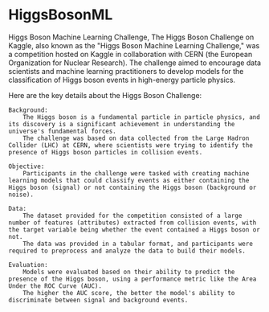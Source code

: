 # HiggsBosonML
Higgs Boson Machine Learning Challenge,
The Higgs Boson Challenge on Kaggle, also known as the "Higgs Boson Machine Learning Challenge," was a competition hosted on Kaggle in collaboration with CERN (the European Organization for Nuclear Research). The challenge aimed to encourage data scientists and machine learning practitioners to develop models for the classification of Higgs boson events in high-energy particle physics.

Here are the key details about the Higgs Boson Challenge:

    Background:
        The Higgs boson is a fundamental particle in particle physics, and its discovery is a significant achievement in understanding the universe's fundamental forces.
        The challenge was based on data collected from the Large Hadron Collider (LHC) at CERN, where scientists were trying to identify the presence of Higgs boson particles in collision events.

    Objective:
        Participants in the challenge were tasked with creating machine learning models that could classify events as either containing the Higgs boson (signal) or not containing the Higgs boson (background or noise).

    Data:
        The dataset provided for the competition consisted of a large number of features (attributes) extracted from collision events, with the target variable being whether the event contained a Higgs boson or not.
        The data was provided in a tabular format, and participants were required to preprocess and analyze the data to build their models.

    Evaluation:
        Models were evaluated based on their ability to predict the presence of the Higgs boson, using a performance metric like the Area Under the ROC Curve (AUC).
        The higher the AUC score, the better the model's ability to discriminate between signal and background events.
